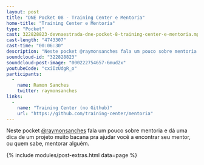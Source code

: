 ```yaml
---
layout: post
title: "DNE Pocket 08 - Training Center e Mentoria"
home-title: "Training Center e Mentoria"
type: "Pocket"
cast: 322828823-devnaestrada-dne-pocket-8-training-center-e-mentoria.mp3
cast-length: "4743307"
cast-time: "00:06:30"
description: "Neste pocket @raymonsanches fala um pouco sobre mentoria e dá uma dica de um projeto muito bacana pra ajudar você a encontrar seu mentor, ou quem sabe, mentorar alguém."
soundcloud-id: "322828823"
soundcloud-post-image: "000222754657-6mud2x"
youtubeCode: "cxiIzUdgR_o"
participants:
  -
    name: Ramon Sanches
    twitter: raymonsanches
links:
  -
    name: "Training Center (no Github)"
    url: "https://github.com/training-center/mentoria"
---
```


Neste pocket [@raymonsanches](http://twitter.com/raymonsanches) fala um pouco sobre mentoria e dá uma dica de um projeto muito bacana pra ajudar você a encontrar seu mentor, ou quem sabe, mentorar alguém.

{% include modules/post-extras.html data=page %}
